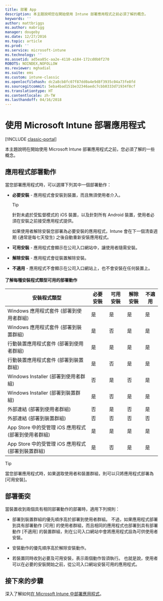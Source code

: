 ```yaml
---
title: 部署 App
description: 本主題說明您在開始使用 Intune 部署應用程式之前必須了解的概念。
keywords: ''
author: mattbriggs
ms.author: mabrigg
manager: dougeby
ms.date: 12/27/2016
ms.topic: article
ms.prod: ''
ms.service: microsoft-intune
ms.technology: ''
ms.assetid: ad5ea85c-aa2e-4110-a184-172cd0b8f270
ROBOTS: NOINDEX,NOFOLLOW
ms.reviewer: mghadial
ms.suite: ems
ms.custom: intune-classic
ms.openlocfilehash: dc2a8cb8fc07f87dd0a4e9d8f3935c04a73fe8fd
ms.sourcegitcommit: 5eba4bad151be32346aedc7cbb0333d71934f8cf
ms.translationtype: HT
ms.contentlocale: zh-TW
ms.lasthandoff: 04/16/2018
---
```

# <a name="deploy-apps-with-microsoft-intune"></a>使用 Microsoft Intune 部署應用程式

[!INCLUDE [classic-portal](../includes/classic-portal.md)]

本主題說明在開始使用 Microsoft Intune 部署應用程式之前，您必須了解的一些概念。


## <a name="app-deployment-actions"></a>應用程式部署動作
當您部署應用程式時，可以選擇下列其中一個部署動作：

-   **必要安裝** - 應用程式會安裝到裝置，而且無須使用者介入。

    > [!TIP]
    > 針對未處於受監督模式的 iOS 裝置，以及針對所有 Android 裝置，使用者必須在安裝之前接受應用程式提供。
    >
    >  如果使用者解除安裝您部署為必要安裝的應用程式，Intune 會在下一個清查週期 (通常是每七天發生) 之後自動重新安裝應用程式。

-   **可用安裝** - 應用程式會顯示在公司入口網站中，讓使用者隨需安裝。

-   **解除安裝** - 應用程式會從裝置解除安裝。

-   **不適用** - 應用程式不會顯示在公司入口網站上，也不會安裝在任何裝置上。

#### <a name="understand-which-deployment-actions-are-available-for-each-installer-type"></a>了解每種安裝程式類型可用的部署動作

|                         安裝程式類型                          | 必要安裝 | 可用安裝 | 解除安裝 | 不適用 |
|-----------------------------------------------------------------|------------------|-------------------|-----------|----------------|
|         Windows 應用程式套件 (部署到使用者群組)          |       是        |        是        |    是    |      是       |
|        Windows 應用程式套件 (部署到裝置群組)         |       是        |        否         |    是    |      是       |
|    行動裝置應用程式套件 (部署到使用者群組)    |       是        |        是        |    是    |      是       |
|   行動裝置應用程式套件 (部署到裝置群組)   |       是        |        否         |    是    |      是       |
|          Windows Installer (部署到使用者群組)           |        否        |        是        |    否     |      是       |
|         Windows Installer (部署到裝置群組)          |       是        |        否         |    是    |      是       |
|            外部連結 (部署到使用者群組)             |        否        |        是        |    否     |      是       |
|           外部連結 (部署到裝置群組)            |        否        |        否         |    否     |       否       |
|  App Store 中的受管理 iOS 應用程式 (部署到使用者群組)  |       是        |        是        |    是    |      是       |
| App Store 中的受管理 iOS 應用程式 (部署到裝置群組) |       是        |        否         |    是    |      是       |

> [!TIP]
> 當您部署應用程式時，如果選取使用者和裝置群組，則可以只將應用程式部署為 [可用安裝]。

## <a name="deployment-conflicts"></a>部署衝突
當裝置收到兩個具有相同部署動作的部署時，適用下列規則：

-   部署到裝置群組的優先順序高於部署到使用者群組。 不過，如果應用程式部署到具有部署動作 [可用] 的使用者群組，而且相同的應用程式也部署到具有部署動作 [不適用] 的裝置群組，則在公司入口網站中會將應用程式設為可供使用者安裝。

-   安裝動作的優先順序高於解除安裝動作。

-   若裝置同時收到必要及可用安裝，表示兩個動作皆須執行。 也就是說，使用者可以在必要的安裝開始之前，從公司入口網站安裝可用的應用程式。


## <a name="next-steps"></a>接下來的步驟

深入了解如何[在 Microsoft Intune 中部署應用程式](deploy-apps-in-microsoft-intune.md)。

